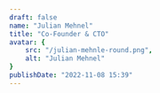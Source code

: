 ```yaml
---
draft: false
name: "Julian Mehnel"
title: "Co-Founder & CTO"
avatar: {
    src: "/julian-mehnle-round.png",
    alt: "Julian Mehnel"
}
publishDate: "2022-11-08 15:39"
---
```

